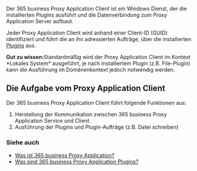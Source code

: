 Der 365 business Proxy Application Client ist ein Windows Dienst, der die installierten Plugins ausführt und die Datenverbindung zum Proxy Application Server aufbaut.

Jeder Proxy Application Client wird anhand einer Client-ID (GUID) identifiziert und führt die an ihn adressierten Aufträge, über die installierten [Plugins](../plugins/) aus.

<div class="alert alert-notice">
    <i class="fa-solid fa-notes"></i> <strong>Gut zu wissen:</strong>Standardmäßig wird der Proxy Application Client im Kontext *Lokales System* ausgeführt, je nach installiertem Plugin (z.B. File-Plugin) kann die Ausführung im Domänenkontext jedoch notwendig werden.
</div>

## Die Aufgabe vom Proxy Application Client

Der 365 business Proxy Application Client führt folgende Funktionen aus:

1. Herstellung der Kommunikation zwischen 365 business Proxy Application Service und Client.
2. Ausführung der Plugins und Plugin-Aufträge (z.B. Datei schreiben)

### Siehe auch

- [Was ist 365 business Proxy Application?](../proxy-application-whatis/)
- [Was sind 365 business Proxy Application Plugins?](../plugins/)

